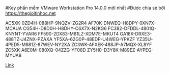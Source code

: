 #Key phần mềm VMware Workstation Pro 14.0.0 mới nhất
#Được chia sẻ bởi https://thegioitinhoc.net

AC5XK-0ZD4H-088HP-9NQZV-ZG2R4
AF70K-DNWEQ-H8DPY-0XN7X-MCAUA
CG54H-D8D0H-H8DHY-C6X7X-N2KG6
FC382-DFDDL-4801Q-KNYNT-YVAR6
FF590-2DX83-M81LZ-XDM7E-MKUT4
GA18K-DRXE3-488TZ-J4ZNX-PZAXA
YF5XA-62G0P-48EDP-U4WEG-YPKZF
YZ35U-4PED5-M881Z-87WEV-NY2XA
ZC3WK-AFXEK-488JP-A7MQX-XL8YF
ZC5XK-A6E0M-080XQ-04ZZG-YF08D
ZY5H0-D3Y8K-M89EZ-AYPEG-MYUA8

<a href="https://textuploader.com/duhec"> Link </a>
